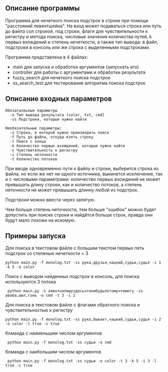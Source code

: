 ## Описание программы
Программа для нечеткого поиска подстрок в строке при помощи "расстояний левентшейна".
На вход может подаваться строка или путь до файла сол строкой, под строки, 
флаги для чувствительности к регистру и метода поиска, числовые значения количества путей, 
k первых вхождений и степень нечеткости, а также тип вывода: в файл, подстроки в консоль 
или же строка с выделенными подстроками. 

Программа представлена в 4 файлах: 
- main для запуска и обработки аргументов (запускать его)
- controller для работы с аргументами и обработки результата
- fuzzy_search для нечеткого поиска подстрок
- ss_search_test для тестирования алгоритма поиска подстрок

## Описание входных параметров
```
Обязаталеьные параметры
  -o Тип вывода результата (color, txt, cmd)
  -ss Подстроки, которые нужно найти
  
Необязательные параметры:
  -s Строка, в которой нужно производить поиск
  -f Путь до файла, откуда взять строку   
  -l Поиск с конца 
  -k Количество первых вхождений, которые нужно найти
  -с Чувствительность к регистру
  -i Степень неточности
  -t Количество потоков
```
При вводе одновременно пути к файлу и строки, выберится строка из файла, 
но если же нет ни одного источника, выкинется исключение, так и с числовыми параметрами:
количество первых вхождений не может превышать длину строки, как и количество потоков, 
а степень неточности не может превышать длинну любой из подстрок.

Подстроки можно ввести через запятую.

Чем больше степень неточности, тем больше "ошибок" можно будет допустить при 
поиске строки и найдётся больше строк, правда они будут мало похожи на искомую.


## Примеры запуска

Для поиска в текстовом файле с большим текстом первых пять подстрок со степенью нечеткости = 3
```shell
python main.py -f monolog.txt -ss рука,друзья,чацкий,судьи,судья -i 1 -k 5 -o color
```

Поиск с выводом найденных подстрок в консоль, для поиска используются 3 потока
```shell
 python main.py -s аявотнапишуздесьчтонибудьпотомучтомогу -ss аваба,ывп,гонь -o cmd -t 3 -i 2
```

Для поиска в текстовом файле с флагами обратного поиска и чувствительностью к регистру
```shell
python main.py -f monolog.txt -ss рука,бывает,чацкий,судьи,судья -i 2 -o color -l true -c true
```

Команда с наименьшим числом аргументов
```shell
 python main.py -f monolog.txt -ss судьи -o cmd
```

Команда с наибольшим числом аргументов
```shell
 python main.py -f monolog.txt -ss судьи -o color -t 3 -k 5 -i 3 -l true -c true
```